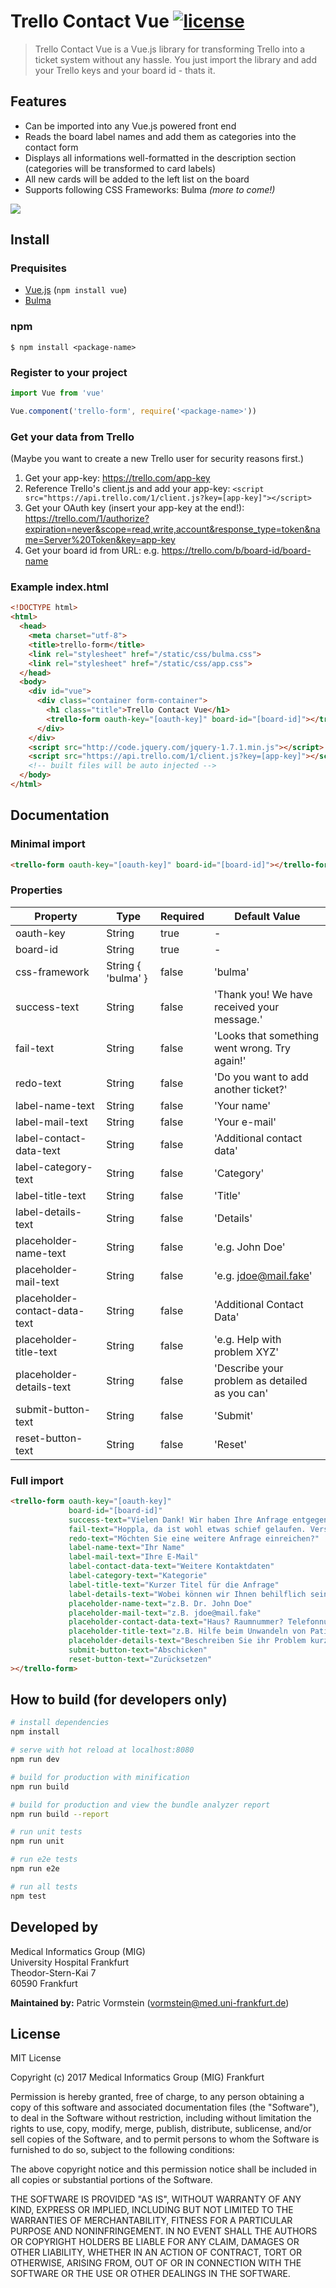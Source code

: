 # Trello Contact Vue [![license](https://img.shields.io/github/license/mashape/apistatus.svg?style=flat-square)](https://github.com/mig-frankfurt/trello-contact-vue/blob/master/LICENSE.txt)

> Trello Contact Vue is a Vue.js library for transforming Trello into a ticket system without any hassle. You just import the library and add your Trello keys and your board id - thats it.

## Features

 - Can be imported into any Vue.js powered front end
 - Reads the board label names and add them as categories into the contact form
 - Displays all informations well-formatted in the description section (categories will be transformed to card labels)
 - All new cards will be added to the left list on the board
 - Supports following CSS Frameworks: Bulma *(more to come!)*

![](https://github.com/mig-frankfurt/trello-contact-vue/blob/master/readme/demonstration_small.gif?raw=true)

## Install

### Prequisites

 - [Vue.js](https://vuejs.org/) (`npm install vue`)
 - [Bulma](http://bulma.io)

### npm

```shell
$ npm install <package-name>
```

### Register to your project

```js
import Vue from 'vue'

Vue.component('trello-form', require('<package-name>'))
```

### Get your data from Trello
(Maybe you want to create a new Trello user for security reasons first.)
 1. Get your app-key: https://trello.com/app-key
 2. Reference Trello's client.js and add your app-key: `<script src="https://api.trello.com/1/client.js?key=[app-key]"></script>`
 3. Get your OAuth key (insert your app-key at the end!): https://trello.com/1/authorize?expiration=never&scope=read,write,account&response_type=token&name=Server%20Token&key=app-key
 4. Get your board id from URL: e.g. https://trello.com/b/board-id/board-name

### Example index.html

```html
<!DOCTYPE html>
<html>
  <head>
    <meta charset="utf-8">
    <title>trello-form</title>
    <link rel="stylesheet" href="/static/css/bulma.css">
    <link rel="stylesheet" href="/static/css/app.css">
  </head>
  <body>
    <div id="vue">
      <div class="container form-container">
        <h1 class="title">Trello Contact Vue</h1>
        <trello-form oauth-key="[oauth-key]" board-id="[board-id]"></trello-form>
      </div>
    </div>
    <script src="http://code.jquery.com/jquery-1.7.1.min.js"></script>
    <script src="https://api.trello.com/1/client.js?key=[app-key]"></script>
    <!-- built files will be auto injected -->
  </body>
</html>

```

## Documentation

### Minimal import

```html
<trello-form oauth-key="[oauth-key]" board-id="[board-id]"></trello-form>
```

### Properties

| Property | Type | Required | Default Value |
| -------- | ---- | -------- | ------------- |
| oauth-key | String | true | - |
| board-id | String | true | - |
| css-framework | String { 'bulma' } | false | 'bulma' |
| success-text | String | false | 'Thank you! We have received your message.' |
| fail-text | String | false | 'Looks that something went wrong. Try again!' |
| redo-text | String | false | 'Do you want to add another ticket?' |
| label-name-text | String | false | 'Your name' |
| label-mail-text | String | false | 'Your e-mail' |
| label-contact-data-text | String | false | 'Additional contact data' |
| label-category-text | String | false | 'Category' |
| label-title-text | String | false | 'Title' |
| label-details-text | String | false | 'Details' |
| placeholder-name-text | String | false | 'e.g. John Doe' |
| placeholder-mail-text | String | false | 'e.g. jdoe@mail.fake' |
| placeholder-contact-data-text | String | false | 'Additional Contact Data' |
| placeholder-title-text | String | false | 'e.g. Help with problem XYZ' |
| placeholder-details-text | String | false | 'Describe your problem as detailed as you can' |
| submit-button-text | String | false | 'Submit' |
| reset-button-text | String | false | 'Reset' |

### Full import

```html
<trello-form oauth-key="[oauth-key]"
             board-id="[board-id]"
             success-text="Vielen Dank! Wir haben Ihre Anfrage entgegengenommen."
             fail-text="Hoppla, da ist wohl etwas schief gelaufen. Versuchen Sie es nochmal."
             redo-text="Möchten Sie eine weitere Anfrage einreichen?"
             label-name-text="Ihr Name"
             label-mail-text="Ihre E-Mail"
             label-contact-data-text="Weitere Kontaktdaten"
             label-category-text="Kategorie"
             label-title-text="Kurzer Titel für die Anfrage"
             label-details-text="Wobei können wir Ihnen behilflich sein?"
             placeholder-name-text="z.B. Dr. John Doe"
             placeholder-mail-text="z.B. jdoe@mail.fake"
             placeholder-contact-data-text="Haus? Raumnummer? Telefonnummer?"
             placeholder-title-text="z.B. Hilfe beim Unwandeln von Patientendaten"
             placeholder-details-text="Beschreiben Sie ihr Problem kurz und prägnant"
             submit-button-text="Abschicken"
             reset-button-text="Zurücksetzen"
></trello-form>
```

## How to build (for developers only)

``` bash
# install dependencies
npm install

# serve with hot reload at localhost:8080
npm run dev

# build for production with minification
npm run build

# build for production and view the bundle analyzer report
npm run build --report

# run unit tests
npm run unit

# run e2e tests
npm run e2e

# run all tests
npm test
```

## Developed by

Medical Informatics Group (MIG)\
University Hospital Frankfurt\
Theodor-Stern-Kai 7\
60590 Frankfurt

**Maintained by:** Patric Vormstein (vormstein@med.uni-frankfurt.de)

## License

MIT License

Copyright (c) 2017 Medical Informatics Group (MIG) Frankfurt

Permission is hereby granted, free of charge, to any person obtaining a copy
of this software and associated documentation files (the "Software"), to deal
in the Software without restriction, including without limitation the rights
to use, copy, modify, merge, publish, distribute, sublicense, and/or sell
copies of the Software, and to permit persons to whom the Software is
furnished to do so, subject to the following conditions:

The above copyright notice and this permission notice shall be included in all
copies or substantial portions of the Software.

THE SOFTWARE IS PROVIDED "AS IS", WITHOUT WARRANTY OF ANY KIND, EXPRESS OR
IMPLIED, INCLUDING BUT NOT LIMITED TO THE WARRANTIES OF MERCHANTABILITY,
FITNESS FOR A PARTICULAR PURPOSE AND NONINFRINGEMENT. IN NO EVENT SHALL THE
AUTHORS OR COPYRIGHT HOLDERS BE LIABLE FOR ANY CLAIM, DAMAGES OR OTHER
LIABILITY, WHETHER IN AN ACTION OF CONTRACT, TORT OR OTHERWISE, ARISING FROM,
OUT OF OR IN CONNECTION WITH THE SOFTWARE OR THE USE OR OTHER DEALINGS IN THE
SOFTWARE.
